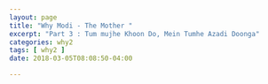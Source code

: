 ```yaml
---
layout: page
title: "Why Modi - The Mother "
excerpt: "Part 3 : Tum mujhe Khoon Do, Mein Tumhe Azadi Doonga"
categories: why2
tags: [ why2 ]
date: 2018-03-05T08:08:50-04:00

---
```

